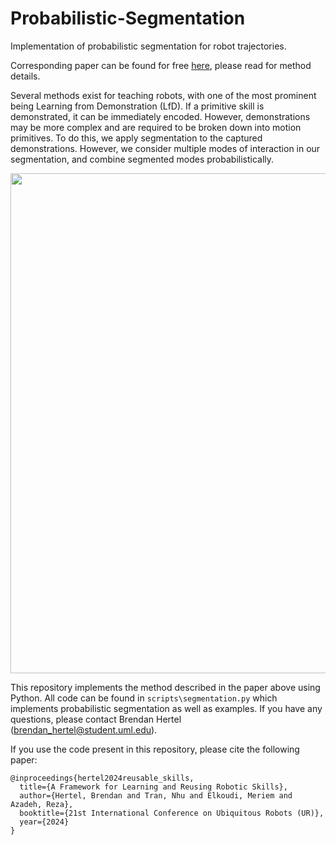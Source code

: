 # Probabilistic-Segmentation
 Implementation of probabilistic segmentation for robot trajectories.

Corresponding paper can be found for free [here](https://arxiv.org/abs/2404.18383), please read for method details.

Several methods exist for teaching robots, with one of the most prominent being Learning from Demonstration (LfD). If a primitive skill is demonstrated, it can be immediately encoded. However, demonstrations may be more complex and are required to be broken down into motion primitives. To do this, we apply segmentation to the captured demonstrations. However, we consider multiple modes of interaction in our segmentation, and combine segmented modes probabilistically.

<img src="https://github.com/brenhertel/Probabilistic-Segmentation/blob/main/pictures/motion_prim_library_sequence_crop.png" alt="" width="800"/>

This repository implements the method described in the paper above using Python. All code can be found in `scripts\segmentation.py` which implements probabilistic segmentation as well as examples. If you have any questions, please contact Brendan Hertel (brendan_hertel@student.uml.edu).

If you use the code present in this repository, please cite the following paper:
```
@inproceedings{hertel2024reusable_skills,
  title={A Framework for Learning and Reusing Robotic Skills},
  author={Hertel, Brendan and Tran, Nhu and Elkoudi, Meriem and Azadeh, Reza},
  booktitle={21st International Conference on Ubiquitous Robots (UR)},
  year={2024}
}
```
